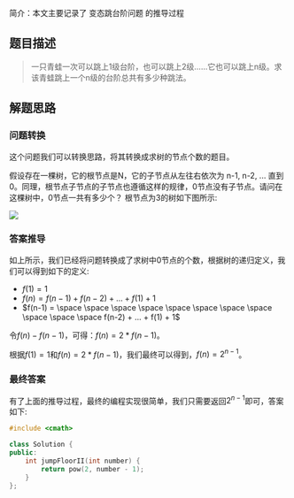
简介：本文主要记录了 变态跳台阶问题 的推导过程

<!--more-->

## 题目描述

> 一只青蛙一次可以跳上1级台阶，也可以跳上2级……它也可以跳上n级。求该青蛙跳上一个n级的台阶总共有多少种跳法。

## 解题思路

### 问题转换

这个问题我们可以转换思路，将其转换成求树的节点个数的题目。

假设存在一棵树，它的根节点是N，它的子节点从左往右依次为 n-1, n-2, ... 直到0。同理，根节点子节点的子节点也遵循这样的规律，0节点没有子节点。请问在这棵树中，0节点一共有多少个？
根节点为3的树如下图所示:

![](https://passage-1253400711.cos.ap-beijing.myqcloud.com/2018-04-08-100136.png)

### 答案推导

如上所示，我们已经将问题转换成了求树中0节点的个数，根据树的递归定义，我们可以得到如下的定义:

+ $f(1) = 1$
+ $f(n) = f(n-1) + f(n-2) + ... + f(1) + 1$
+ $f(n-1) = \space \space \space \space \space \space \space \space \space \space \space f(n-2) + ... + f(1) + 1$

令$f(n) - f(n-1)$，可得：$f(n) = 2 * f(n-1)$。

根据$f(1) = 1$和$f(n) = 2 * f(n-1)$，我们最终可以得到，$f(n) = 2^{n-1}$。

### 最终答案

有了上面的推导过程，最终的编程实现很简单，我们只需要返回$2^{n-1}$即可，答案如下:

```c++
#include <cmath>

class Solution {
public:
    int jumpFloorII(int number) {
        return pow(2, number - 1);
    }
};
```
